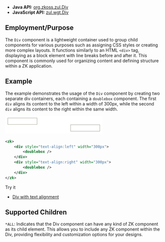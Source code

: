 
- **Java API:** [org.zkoss.zul.Div](https://www.zkoss.org/javadoc/latest/zk/org/zkoss/zul/Div.html)
- **JavaScript API:** [zul.wgt.Div](https://www.zkoss.org/javadoc/latest/jsdoc/classes/zul.wgt.Div.html)

## Employment/Purpose
The `Div` component is a lightweight container used to group child components for various purposes such as assigning CSS styles or creating more complex layouts. It functions similarly to an HTML `<div>` tag, displaying as a block element with line breaks before and after it. This component is commonly used for organizing content and defining structure within a ZK application.

## Example
The example demonstrates the usage of the `Div` component by creating two separate div containers, each containing a `doublebox` component. The first `div` aligns its content to the left within a width of 300px, while the second `div` aligns its content to the right within the same width.

![Div Example](images/ZKComRef_Div_Example.png)

```xml
<zk>
    <div style="text-align:left" width="300px">
        <doublebox />
    </div>
    <div style="text-align:right" width="300px">
        <doublebox />
    </div>
</zk>
```

Try it
*  [Div with text alignment](https://zkfiddle.org/sample/1d30bqc/1-ZK-Component-Reference-Div-Example?v=latest&t=Iceblue_Compact)

## Supported Children

`*ALL`: Indicates that the Div component can have any kind of ZK component as its child element. This allows you to include any ZK component within the Div, providing flexibility and customization options for your designs.
